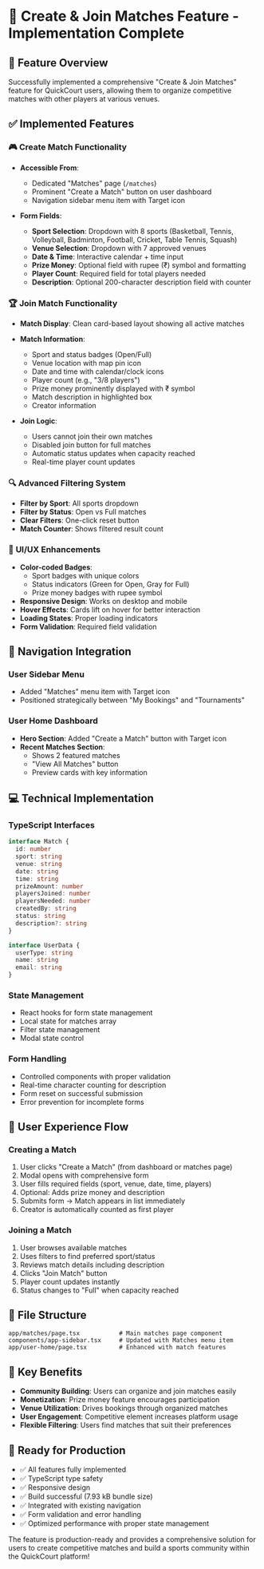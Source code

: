 # 🎯 Create & Join Matches Feature - Implementation Complete

## 🚀 Feature Overview
Successfully implemented a comprehensive "Create & Join Matches" feature for QuickCourt users, allowing them to organize competitive matches with other players at various venues.

## ✅ Implemented Features

### 🎮 **Create Match Functionality**
- **Accessible From**: 
  - Dedicated "Matches" page (`/matches`)
  - Prominent "Create a Match" button on user dashboard
  - Navigation sidebar menu item with Target icon

- **Form Fields**:
  - **Sport Selection**: Dropdown with 8 sports (Basketball, Tennis, Volleyball, Badminton, Football, Cricket, Table Tennis, Squash)
  - **Venue Selection**: Dropdown with 7 approved venues
  - **Date & Time**: Interactive calendar + time input
  - **Prize Money**: Optional field with rupee (₹) symbol and formatting
  - **Player Count**: Required field for total players needed
  - **Description**: Optional 200-character description field with counter

### 🏆 **Join Match Functionality**
- **Match Display**: Clean card-based layout showing all active matches
- **Match Information**:
  - Sport and status badges (Open/Full)
  - Venue location with map pin icon
  - Date and time with calendar/clock icons
  - Player count (e.g., "3/8 players")
  - Prize money prominently displayed with ₹ symbol
  - Match description in highlighted box
  - Creator information

- **Join Logic**:
  - Users cannot join their own matches
  - Disabled join button for full matches
  - Automatic status updates when capacity reached
  - Real-time player count updates

### 🔍 **Advanced Filtering System**
- **Filter by Sport**: All sports dropdown
- **Filter by Status**: Open vs Full matches
- **Clear Filters**: One-click reset button
- **Match Counter**: Shows filtered result count

### 🎨 **UI/UX Enhancements**
- **Color-coded Badges**: 
  - Sport badges with unique colors
  - Status indicators (Green for Open, Gray for Full)
  - Prize money badges with rupee symbol
- **Responsive Design**: Works on desktop and mobile
- **Hover Effects**: Cards lift on hover for better interaction
- **Loading States**: Proper loading indicators
- **Form Validation**: Required field validation

## 📱 **Navigation Integration**

### **User Sidebar Menu**
- Added "Matches" menu item with Target icon
- Positioned strategically between "My Bookings" and "Tournaments"

### **User Home Dashboard**
- **Hero Section**: Added "Create a Match" button with Target icon
- **Recent Matches Section**: 
  - Shows 2 featured matches
  - "View All Matches" button
  - Preview cards with key information

## 💻 **Technical Implementation**

### **TypeScript Interfaces**
```typescript
interface Match {
  id: number
  sport: string
  venue: string
  date: string
  time: string
  prizeAmount: number
  playersJoined: number
  playersNeeded: number
  createdBy: string
  status: string
  description?: string
}

interface UserData {
  userType: string
  name: string
  email: string
}
```

### **State Management**
- React hooks for form state management
- Local state for matches array
- Filter state management
- Modal state control

### **Form Handling**
- Controlled components with proper validation
- Real-time character counting for description
- Form reset on successful submission
- Error prevention for incomplete forms

## 🎯 **User Experience Flow**

### **Creating a Match**
1. User clicks "Create a Match" (from dashboard or matches page)
2. Modal opens with comprehensive form
3. User fills required fields (sport, venue, date, time, players)
4. Optional: Adds prize money and description
5. Submits form → Match appears in list immediately
6. Creator is automatically counted as first player

### **Joining a Match**
1. User browses available matches
2. Uses filters to find preferred sport/status
3. Reviews match details including description
4. Clicks "Join Match" button
5. Player count updates instantly
6. Status changes to "Full" when capacity reached

## 🔧 **File Structure**
```
app/matches/page.tsx           # Main matches page component
components/app-sidebar.tsx     # Updated with Matches menu item
app/user-home/page.tsx         # Enhanced with match features
```

## 🌟 **Key Benefits**
- **Community Building**: Users can organize and join matches easily
- **Monetization**: Prize money feature encourages participation
- **Venue Utilization**: Drives bookings through organized matches
- **User Engagement**: Competitive element increases platform usage
- **Flexible Filtering**: Users find matches that suit their preferences

## 🚀 **Ready for Production**
- ✅ All features fully implemented
- ✅ TypeScript type safety
- ✅ Responsive design
- ✅ Build successful (7.93 kB bundle size)
- ✅ Integrated with existing navigation
- ✅ Form validation and error handling
- ✅ Optimized performance with proper state management

The feature is production-ready and provides a comprehensive solution for users to create competitive matches and build a sports community within the QuickCourt platform!
